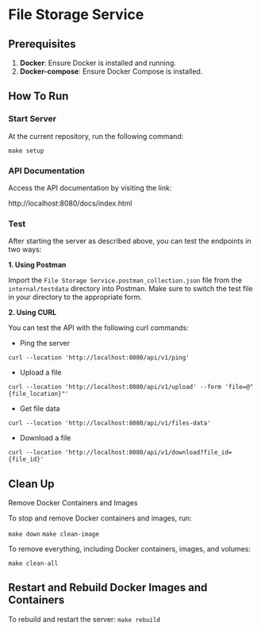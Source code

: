 # File Storage Service
## Prerequisites
1.  **Docker**: Ensure Docker is installed and running.
2.  **Docker-compose**: Ensure Docker Compose is installed.
## How To Run
### Start Server
At the current repository, run the following command:

`make setup`
### API Documentation
Access the API documentation by visiting the link: 

http://localhost:8080/docs/index.html
### Test
After starting the server as described above, you can test the endpoints in two ways:

**1. Using Postman**

Import the `File Storage Service.postman_collection.json` file from the `internal/testdata` directory into Postman.
Make sure to switch the test file in your directory to the appropriate form.

**2. Using CURL**

You can test the API with the following curl commands:

* Ping the server

`curl --location 'http://localhost:8080/api/v1/ping'`

* Upload a file

`curl --location 'http://localhost:8080/api/v1/upload' --form 'file=@"{file_location}"'`

* Get file data

`curl --location 'http://localhost:8080/api/v1/files-data'`

* Download a file

`curl --location 'http://localhost:8080/api/v1/download?file_id={file_id}'`
## Clean Up
Remove Docker Containers and Images

To stop and remove Docker containers and images, run:

`make down`
`make clean-image`

To remove everything, including Docker containers, images, and volumes:

`make clean-all`
## Restart and Rebuild Docker Images and Containers
To rebuild and restart the server:
`make rebuild`